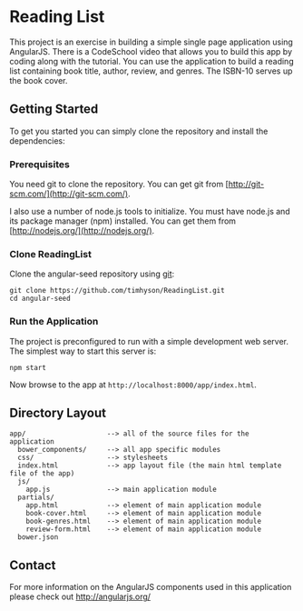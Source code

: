 # Reading List

This project is an exercise in building a simple single page application using AngularJS.
There is a CodeSchool video that allows you to build this app by coding along with the tutorial. 
You can use the application to build a reading list containing book title, author, review, and genres.  The ISBN-10 serves up the book cover.


## Getting Started

To get you started you can simply clone the repository and install the dependencies:


### Prerequisites

You need git to clone the repository. You can get git from [http://git-scm.com/](http://git-scm.com/).

I also use a number of node.js tools to initialize. You must have node.js and its package manager (npm) installed.  You can get them from [http://nodejs.org/](http://nodejs.org/).


### Clone ReadingList
Clone the angular-seed repository using [git][git]:

```
git clone https://github.com/timhyson/ReadingList.git
cd angular-seed
```


### Run the Application

The project is preconfigured to run with a simple development web server.  The simplest way to start this server is:

```
npm start
```

Now browse to the app at `http://localhost:8000/app/index.html`.


## Directory Layout

```
app/                    --> all of the source files for the application
  bower_components/     --> all app specific modules
  css/                  --> stylesheets
  index.html            --> app layout file (the main html template file of the app)
  js/
    app.js              --> main application module
  partials/
    app.html            --> element of main application module
    book-cover.html     --> element of main application module
    book-genres.html    --> element of main application module
    review-form.html    --> element of main application module
  bower.json

```


## Contact

For more information on the AngularJS components used in this application please check out http://angularjs.org/

[git]: http://git-scm.com/
[bower]: http://bower.io
[npm]: https://www.npmjs.org/
[node]: http://nodejs.org
[protractor]: https://github.com/angular/protractor
[jasmine]: http://jasmine.github.io
[karma]: http://karma-runner.github.io
[travis]: https://travis-ci.org/
[http-server]: https://github.com/nodeapps/http-server
